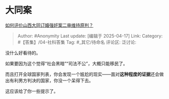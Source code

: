 # 大同案
[如何评价山西大同订婚强奸案二审维持原判？](https://www.zhihu.com/question/1895777427063542290/answer/1895867198402171336)

> Author: #Anonymity
> Last update: [编辑于 2025-04-17]
> Link:
> Category: #【答集】/04-社科答集 
> Tag: #_其它/待命名 
> 评论区:
> 泛讨论:

没什么好看待的。

如果要因为这个觉得“社会黑暗”“司法不公”，大概只能移民了。

而且打开全球国家列表，你会发现一个尴尬的现实——面对**这种程度的证据**还会做出有利男方判决的国家，你没一个呆得下去。

这应该给了你一些提示了。
